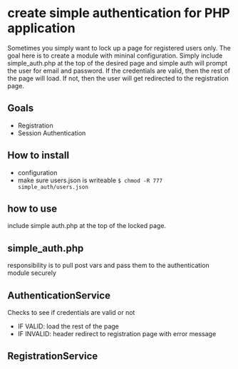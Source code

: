 # create simple authentication for PHP application
Sometimes you simply want to lock up a page for registered users only. The goal here is to create a module with mininal configuration. Simply include simple_auth.php at the top of the desired page and simple auth will prompt the user for email and password. If the credentials are valid, then the rest of the page will load. If not, then the user will get redirected to the registration page. 

## Goals
- Registration
- Session Authentication

## How to install


- configuration
- make sure users.json is writeable
  `$ chmod -R 777 simple_auth/users.json`

## how to use
include simple auth.php at the top of the locked page.

## simple_auth.php
responsibility is to pull post vars and pass them to the authentication module securely

## AuthenticationService
Checks to see if credentials are valid or not
- IF VALID:
  load the rest of the page
- IF INVALID:
  header redirect to registration page
  with error message

## RegistrationService
